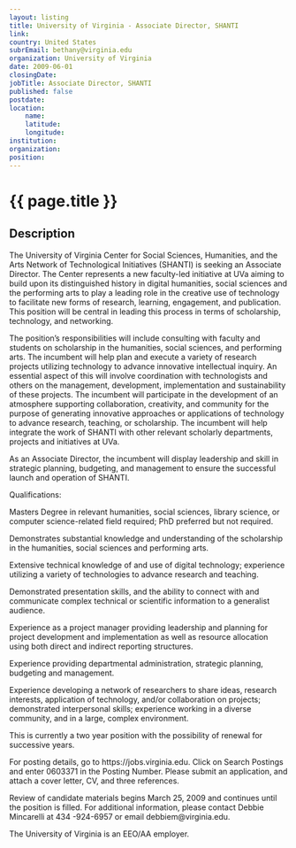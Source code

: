 ```yaml
---
layout: listing
title: University of Virginia - Associate Director, SHANTI
link:
country: United States
subrEmail: bethany@virginia.edu
organization: University of Virginia 
date: 2009-06-01
closingDate: 
jobTitle: Associate Director, SHANTI
published: false
postdate:
location:
	name: 
	latitude: 
	longitude: 
institution: 
organization: 
position: 
--- 
```



# {{ page.title }}

## Description




<p>The University of Virginia Center for Social Sciences, Humanities, and the Arts Network of Technological Initiatives (SHANTI) is seeking an Associate Director.
The Center represents a new faculty-led initiative at UVa aiming to build upon its distinguished history in digital humanities, social sciences and the performing arts to play a leading role in the creative use of technology to facilitate new forms of research, learning, engagement, and publication. This position will be central in leading this process in terms of scholarship, technology, and networking.

<p>The position’s responsibilities will include consulting with faculty and students on scholarship in the humanities, social sciences, and performing arts. The incumbent will help plan and execute a variety of research projects utilizing technology to advance innovative intellectual inquiry. An essential aspect of this will involve coordination with technologists and others on the management, development, implementation and sustainability of these projects. The incumbent will participate in the development of an atmosphere supporting collaboration, creativity, and community for the purpose of generating innovative approaches or applications of technology to advance research, teaching, or scholarship. The incumbent will help integrate the work of SHANTI with other relevant scholarly departments, projects and initiatives at UVa.

<p>As an Associate Director, the incumbent will display leadership and skill in strategic planning, budgeting, and management to ensure the successful launch and operation of SHANTI.

<p>Qualifications:
<p>Masters Degree in relevant humanities, social sciences, library science, or computer science-related field required; PhD preferred but not required.
<p>Demonstrates substantial knowledge and understanding of the scholarship in the humanities, social sciences and performing arts.
<p>Extensive technical knowledge of and use of digital technology; experience utilizing a variety of technologies to advance research and teaching.
<p>Demonstrated presentation skills, and the ability to connect with and communicate complex technical or scientific information to a generalist audience.
<p>Experience as a project manager providing leadership and planning for project development and implementation as well as resource allocation using both direct and indirect reporting structures.
<p>Experience providing departmental administration, strategic planning, budgeting and management.
<p>Experience developing a network of researchers to share ideas, research interests, application of technology, and/or collaboration on projects; demonstrated interpersonal skills; experience working in a diverse community, and in a large, complex environment.

<p>This is currently a two year position with the possibility of renewal for successive years. 

<p>For posting details, go to https://jobs.virginia.edu. Click on Search Postings and enter 0603371 in the Posting Number. Please submit an application, and attach a cover letter, CV, and three references.

<p>Review of candidate materials begins March 25, 2009 and continues until the position is filled. For additional information, please contact Debbie Mincarelli at 434 -924-6957 or email debbiem@virginia.edu.

<p>The University of Virginia is an EEO/AA employer.

</p>
